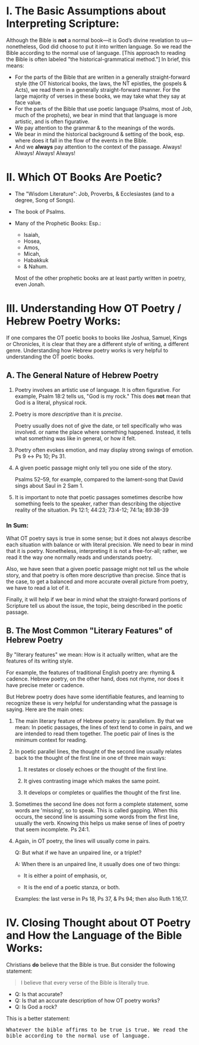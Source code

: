 
# I. The Basic Assumptions about Interpreting Scripture:

Although the Bible is **not** a normal book—it is God’s divine revelation to us—nonetheless, God did choose to put it into written language. So we read the Bible according to the normal use of language. [This approach to reading the Bible is often labeled "the historical-grammatical method."] In brief, this means:

* For the parts of the Bible that are written in a generally straight-forward style (the OT historical books, the laws, the NT epistles, the gospels & Acts), we read them in a generally straight-forward
manner. For the large majority of verses in these books, we may take what they say at face value.
* For the parts of the Bible that use poetic language (Psalms, most of Job, much of the prophets), we bear in mind that that language is more artistic, and is often figurative.
* We pay attention to the grammar & to the meanings of the words.
* We bear in mind the historical background & setting of the book, esp. where does it fall in the flow of the events in the Bible.
* And we **always** pay attention to the context of the passage. Always! Always! Always! Always!

# II. Which OT Books Are <mostly> Poetic?

- The "Wisdom Literature": Job, Proverbs, & Ecclesiastes (and to a degree, Song of Songs).

- The book of Psalms.

- Many of the Prophetic Books: Esp.:
  - Isaiah,
  - Hosea,
  - Amos,
  - Micah,
  - Habakkuk
  - & Nahum.

  Most of the other prophetic books are at least partly written in poetry, even Jonah.

# III. Understanding How OT Poetry / Hebrew Poetry Works:

If one compares the OT poetic books to books like Joshua, Samuel, Kings or Chronicles, it is clear that they are a different style of writing, a different genre. Understanding how Hebrew poetry works is very helpful to understanding the OT poetic books.

## A. The General Nature of Hebrew Poetry

1. Poetry involves an artistic use of language. It is often figurative. For example, Psalm 18:2 tells us, "God is my rock." This does **not** mean that God is a literal, physical rock.

2. Poetry is more _descriptive_ than it is _precise_.

   Poetry usually does not of give the date, or tell specifically who was involved. or name the place where something happened. Instead, it tells what something was like in general, or how it felt.

3. Poetry often evokes emotion, and may display strong swings of emotion. Ps 9 ↔ Ps 10; Ps 31.

4. A given poetic passage might only tell you one side of the story.

   Psalms 52–59, for example, compared to the lament-song that David sings about Saul in 2 Sam 1.

5. It is important to note that poetic passages sometimes describe how something feels to the speaker, rather than describing the objective reality of the situation. Ps 12:1; 44:23; 73:4-12; 74:1a; 89:38-39

### In Sum:

What OT poetry says is true in some sense; but it does not always describe each situation with balance or with literal precision. We need to bear in mind that it is poetry. Nonetheless, interpreting it is not a free-for-all; rather, we read it the way one normally reads and understands poetry.

Also, we have seen that a given poetic passage might not tell us the whole story, and that poetry is often more descriptive than precise. Since that is the case, to get a balanced and more accurate overall picture from poetry, we have to read a lot of it.

Finally, it will help if we bear in mind what the straight-forward portions of Scripture tell us about the issue, the topic, being described in the poetic passage.

## B. The Most Common "Literary Features" of Hebrew Poetry

By "literary features" we mean: How is it actually written, what are the features of its writing style.

For example, the features of traditional English poetry are: rhyming & cadence.
Hebrew poetry, on the other hand, does not rhyme, nor does it have precise meter or cadence.

But Hebrew poetry does have some identifiable features, and learning to recognize these is very helpful for understanding what the passage is saying. Here are the main ones:

1. The main literary feature of Hebrew poetry is: parallelism. By that we mean:
In poetic passages, the lines of text tend to come in pairs, and we are intended to read them together. The poetic pair of lines is the minimum context for reading.

2. In poetic parallel lines, the thought of the second line usually relates back to the thought of the first line in one of three main ways:

   1. It restates or closely echoes or the thought of the first line.

   2. It gives contrasting image which makes the same point.

   3. It develops or completes or qualifies the thought of the first line.

3. Sometimes the second line does not form a complete statement, some words are 'missing', so to speak. This is called gapping. When this occurs, the second line is assuming some words from the first line, usually the verb. Knowing this helps us make sense of lines of poetry that seem incomplete. Ps 24:1.

4. Again, in OT poetry, the lines will usually come in pairs.

   Q: But what if we have an unpaired line, or a triplet?

   A: When there is an unpaired line, it usually does one of two things:

   * It is either a point of emphasis, or,

   * It is the end of a poetic stanza, or both.

   Examples: the last verse in Ps 18, Ps 37, & Ps 94; then also Ruth 1:16,17.

# IV. Closing Thought about OT Poetry and How the Language of the Bible Works:

Christians **do** believe that the Bible is true. But consider the following statement:

> I believe that every verse of the Bible is literally true.

  - Q: Is that accurate?
  - Q: Is that an accurate description of how OT poetry works?
  - Q: Is God a rock?

This is a better statement:

<samp>Whatever the bible affirms to be true is true. We read the bible according to the normal use of language.</samp>
